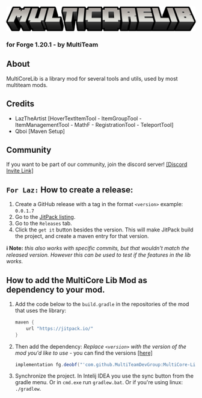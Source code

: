 ![MultiCoreLib Logo](https://raw.githubusercontent.com/MultiTeamDevGroup/MultiCore-Lib/main/src/main/resources/multicore_lib_logo.png)
### for Forge 1.20.1 - by MultiTeam

## About
MultiCoreLib is a library mod for several tools and utils, used by most multiteam mods.

## Credits
- LazTheArtist [HoverTextItemTool - ItemGroupTool - ItemManagementTool - MathF - RegistrationTool - TeleportTool]
- Qboi [Maven Setup]
  
## Community
If you want to be part of our community, join the discord server!
[[Discord Invite Link]](https://discord.gg/rudHdrJ)

## `For Laz:` How to create a release: 
1. Create a GitHub release with a tag in the format `<version>` example: `0.0.1.7`
2. Go to the [JitPack listing](https://jitpack.io/#MultiTeamDevGroup/MultiCore-Lib).
3. Go to the `Releases` tab.
4. Click the `get it` button besides the version. This will make JitPack build the project, and create a maven entry for that version.

**ℹ️ Note:** *this also works with specific commits, but that wouldn't match the released version. However this can be used to test if the features in the lib works.*

## How to add the MultiCore Lib Mod as dependency to your mod.
1. Add the code below to the `build.gradle` in the repositories of the mod that uses the library:  
   ```gradle
   maven {
       url "https://jitpack.io/"
   }
   ```
2. Then add the dependency: *Replace `<version>` with the version of the mod you'd like to use* - you can find the versions [[here]](https://jitpack.io/#MultiTeamDevGroup/MultiCore-Lib)
   ```gradle
   implementation fg.deobf("'com.github.MultiTeamDevGroup:MultiCore-Lib:<version>")
   ```
3. Synchronize the project. In Intelij IDEA you use the sync button from the gradle menu. Or in `cmd.exe` run `gradlew.bat`. Or if you're using linux: `./gradlew`.
